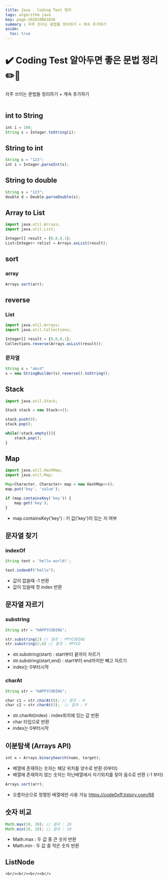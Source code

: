 ```yaml
---
title: Java - Coding Test 정리
tags: algorithm java
key: page-202010061836
summary : 자주 쓰이는 문법들 정리하기 + 계속 추가하기
aside:
  toc: true
---
```

# :heavy_check_mark: Coding Test 알아두면 좋은 문법 정리 :pencil2::page_facing_up:
자주 쓰이는 문법들 정리하기 + 계속 추가하기
<br/>
<br/>

## int to String
```javascript
int i = 100;
String s = Integer.toString(i);
```

## String to int
```javascript
String s = "123";
int i = Integer.parseInt(s);
```

## String to double
```javascript
String s = "123";
double d = Double.parseDouble(s);
```

## Array to List
```javascript
import java.util.Arrays;
import java.util.List;

Integer[] result = {0,8,0,1};
List<Integer> relist = Arrays.asList(result);
```
## sort
### array
```javascript
Arrays.sort(arr);
```

## reverse
### List
```javascript
import java.util.Arrays;
import java.util.Collections;

Integer[] result = {0,8,0,1};
Collections.reverse(Arrays.asList(result));
```

### 문자열
```javascript
String s = "abcd"
s = new StringBuilder(s).reverse().toString();
```

## Stack
```javascript
import java.util.Stack;

Stack stack = new Stack<>();

stack.push(0);
stack.pop();

while(!stack.empty()){
    stack.pop();
}
```

## Map
```javascript
import java.util.HashMap;
import java.util.Map;

Map<Character, Character> map = new HashMap<>();
map.put('key', 'value');

if (map.containsKey('key')) {
    map.get('key');
}
```
- map.containsKey('key') : 키 값('key')이  있는 지 여부

## 문자열 찾기
### indexOf
```javascript
String text = 'hello world!';

text.indexOf("hello");
```
- 값이 없을때 -1 반환
- 값이 있을때 첫 index 반환


## 문자열 자르기

### substring
```javascript
String str = "HAPPYCODING";

str.substring(2) // 결과 : PPYCODING
str.substring(2,6) // 결과 : PPYCO
```
- str.substring(start) : start부터 끝까지  자르기
- str.substring(start,end) : start부터 end까지만 빼고 자르기
- index는 0부터시작

### charAt
```javascript
String str = "HAPPYCODING";

char c1 = str.charAt(0); // 결과 : H
char c2 = str.charAt(3);  // 결과 : P
```
- str.charAt(index) : index위치에 있는 값 반환
- char 타입으로 반환
- index는 0부터시작

## 이분탐색 (Arrays API)
```javascript
int x = Arrays.binarySearch(nums, target);
```
- 배열에 존재하는 숫자는 해당 위치를 양수로 반환 (0부터)
- 배열에 존재하지 않는 숫자는 아닌배열에서 자기위치를 찾아 음수로 반환 (-1 부터)

```javascript
Arrays.sort(arr);
```
- 오름차순으로 정렬된 배열에만 사용 가능
https://code0xff.tistory.com/68

## 숫자 비교
```javascript
Math.max(10, 20); // 결과 : 20
Math.min(10, 20); // 결과 : 10
```
- Math.max : 두 값 중 큰 숫자 반환
- Math.min : 두 값 중 작은 숫자 반환


## ListNode


```
<br/><br/><br/><br/>
